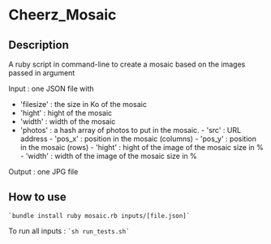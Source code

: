 # Cheerz_Mosaic

## Description ##

A ruby script in command-line to create a mosaic based on the images passed in argument

Input : one JSON file with
 - 'filesize' : the size in Ko of the mosaic
 - 'hight' : hight of the mosaic
 - 'width' : width of the mosaic
 - 'photos' : a hash array of photos to put in the mosaic.
		- 'src' : URL address
		- 'pos_x' : position in the mosaic (columns)
		- 'pos_y' : position in the mosaic (rows)
		- 'hight' : hight of the image of the mosaic size in %
		- 'width' : width of the image of the mosaic size in %

Output : one JPG file

## How to use ##

`` `bundle install
ruby mosaic.rb inputs/[file.json]` ``

To run all inputs :
`` `sh run_tests.sh` ``

